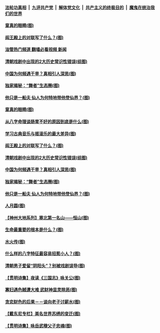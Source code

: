 ####  [法轮功真相](../../../../basic/blob/master/README.md?t=10141331) &nbsp;|&nbsp; [九评共产党](../../../../9ping.md/blob/master/README.md?t=10141331) &nbsp;|&nbsp; [解体党文化](../../../../jtdwh.md/blob/master/README.md?t=10141331)  &nbsp;|&nbsp; [共产主义的终极目的](../../../../gczydzjmd.md/blob/master/README.md?t=10141331) &nbsp;|&nbsp; [魔鬼在统治我们的世界](../../../../mgztzwmdsj.md/blob/master/README.md?t=10141331) 

#### [童真的眼睛(图)](../pages/p7/1018809.md?t=10141331) 

#### [阎王殿上的对联写了什么？(图)](../pages/p7/1018758.md?t=10141331) 

#### [油管热门频道 翻墙必看视频 新闻](http://209.250.226.216:81/youtube.html?10141331)

#### [清朝戏剧中出现的2大历史常识性错误(组图)](../pages/p7/1018958.md?t=10141331) 

#### [中国为何频遇干旱？真相引人深思(图)](../pages/p7/1018734.md?t=10141331) 

#### [独家揭秘：“舞者”生态圈(图)](../pages/p7/1018694.md?t=10141331) 

#### [他只是一船夫 仙人为何特地带他登仙界？﻿(图)](../pages/p7/1018823.md?t=10141331) 

#### [童真的眼睛(图)](../pages/p7/1018809.md?t=10141331) 

#### [从八字命理谈肠胃不好的原因到底是什么(图)](../pages/p7/1017994.md?t=10141331) 

#### [学习古典音乐与摇滚乐的最大差异(图)](../pages/p7/1018698.md?t=10141331) 

#### [阎王殿上的对联写了什么？(图)](../pages/p7/1018758.md?t=10141331) 

#### [清朝戏剧中出现的2大历史常识性错误(组图)](../pages/p7/1018958.md?t=10141331) 

#### [中国为何频遇干旱？真相引人深思(图)](../pages/p7/1018734.md?t=10141331) 

#### [独家揭秘：“舞者”生态圈(图)](../pages/p7/1018694.md?t=10141331) 

#### [他只是一船夫 仙人为何特地带他登仙界？﻿(图)](../pages/p7/1018823.md?t=10141331) 

#### [人月圆(图)](../pages/p7/1018811.md?t=10141331) 

#### [【神州大地系列】塞北第一名山——恒山(图)](../pages/p7/1018639.md?t=10141331) 

#### [生命最重要的根本是什么？(图)](../pages/p7/1018732.md?t=10141331) 

#### [水火传(图)](../pages/p7/1018692.md?t=10141331) 

#### [什么样的八字特征最容易招惹小人？(图)](../pages/p7/1018000.md?t=10141331) 

#### [清朝男子爱留“阴阳头”？别被戏剧误导(图)](../pages/p7/1018537.md?t=10141331) 

#### [【贯明诗集】夜读《三国志》咏关公(图)](../pages/p7/1018448.md?t=10141331) 

#### [寡妇遇色贼遭大难 武财神显灵除恶(图)](../pages/p7/1018665.md?t=10141331) 

#### [贪恋财色的后果－－谈向老子讨薪水(图)](../pages/p7/1018527.md?t=10141331) 

#### [【戴东尼专栏】美名世界苏绣的变迁(图)](../pages/p7/1012796.md?t=10141331) 

#### [【贯明诗集】咏岳武穆父子忠魂(图)](../pages/p7/1018447.md?t=10141331) 


<img src='http://gfw-breaker.win/goodnews/indexes/p7.md' width='0px' height='0px'/>
